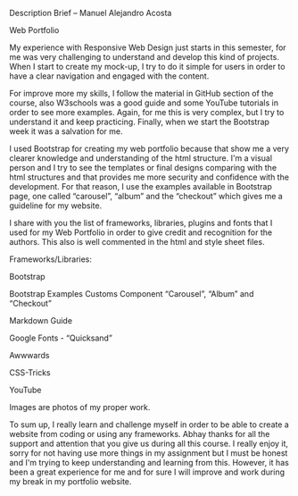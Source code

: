 Description Brief – Manuel Alejandro Acosta 

Web Portfolio 

 

My experience with Responsive Web Design just starts in this semester, for me was very challenging to understand and develop this kind of projects. When I start to create my mock-up, I try to do it simple for users in order to have a clear navigation and engaged with the content.  

For improve more my skills, I follow the material in GitHub section of the course, also W3schools was a good guide and some YouTube tutorials in order to see more examples. Again, for me this is very complex, but I try to understand it and keep practicing. Finally, when we start the Bootstrap week it was a salvation for me.  

I used Bootstrap for creating my web portfolio because that show me a very clearer knowledge and understanding of the html structure. I'm a visual person and I try to see the templates or final designs comparing with the html structures and that provides me more security and confidence with the development. For that reason, I use the examples available in Bootstrap page, one called “carousel”, “album” and the “checkout” which gives me a guideline for my website.  

I share with you the list of frameworks, libraries, plugins and fonts that I used for my Web Portfolio in order to give credit and recognition for the authors. This also is well commented in the html and style sheet files.  

Frameworks/Libraries: 

Bootstrap 

Bootstrap Examples Customs Component “Carousel”, “Album” and “Checkout” 

Markdown Guide 

Google Fonts - “Quicksand” 

Awwwards 

CSS-Tricks 

YouTube 

Images are photos of my proper work. 

To sum up, I really learn and challenge myself in order to be able to create a website from coding or using any frameworks. Abhay thanks for all the support and attention that you give us during all this course. I really enjoy it, sorry for not having use more things in my assignment but I must be honest and I'm trying to keep understanding and learning from this. However, it has been a great experience for me and for sure I will improve and work during my break in my portfolio website.  